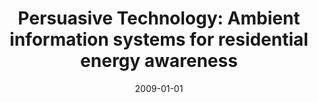 ---
abstract: ''
authors:
- Karin Kappel
date: '2009-01-01'
featured: false
links:
- name: Publik
  url: https://publik.tuwien.ac.at/showentry.php?ID=183753&lang=1
publication_types:
- '7'
publishDate: '2009-01-01'
title: 'Persuasive Technology: Ambient information systems for residential energy
  awareness'
url_pdf: ''
---
